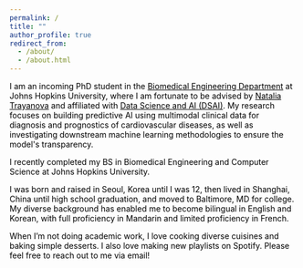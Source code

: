 ```yaml
---
permalink: /
title: ""
author_profile: true
redirect_from: 
  - /about/
  - /about.html
---
```


<style>
  /* Set all text color to black */
  body {
    color: #000000; /* Black text */
  }

  /* Optional: Ensure all headings and links are black */
  h1, h2, h3, p, a {
    color: #000000; /* Black text for headings, paragraphs, and links */
  }.

  a:hover {
    color: #333333; /* Slightly darker on hover if needed */
  }
</style>

<div>
  <p>I am an incoming PhD student in the <a href="https://www.bme.jhu.edu/" target="_blank">Biomedical Engineering Department</a> at Johns Hopkins University, where I am fortunate to be advised by <a href="https://www.bme.jhu.edu/people/faculty/natalia-trayanova/" target="_blank">Natalia Trayanova</a> and affiliated with <a href="https://ai.jhu.edu/" target="_blank">Data Science and AI (DSAI)</a>. My research focuses on building predictive AI using multimodal clinical data for diagnosis and prognostics of cardiovascular diseases, as well as investigating downstream machine learning methodologies to ensure the model's transparency.</p>

  <p> I recently completed my BS in Biomedical Engineering and Computer Science at Johns Hopkins University. </p>

  <p>I was born and raised in Seoul, Korea until I was 12, then lived in Shanghai, China until high school graduation, and moved to Baltimore, MD for college. My diverse background has enabled me to become bilingual in English and Korean, with full proficiency in Mandarin and limited proficiency in French.</p>

  <p>When I’m not doing academic work, I love cooking diverse cuisines and baking simple desserts. I also love making new playlists on Spotify. Please feel free to reach out to me via email! </p>
</div>